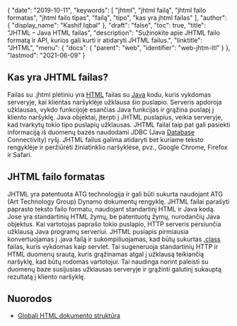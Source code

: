 {
  "date": "2019-10-11",
  "keywords": [
"jhtml",
"jhtml failą",
"jhtml failo formatas",
"jhtml failo tipas",
"failą",
"tipo",
"kas yra jhtml failas"
],
  "author": {
    "display_name": "Kashif Iqbal"
},
  "draft": "false",
  "toc": true,
  "title": "JHTML – Java HTML failas",
  "description": "Sužinokite apie JHTML failo formatą ir API, kurios gali kurti ir atidaryti JHTML failus.",
  "linktitle": "JHTML",
  "menu": {
    "docs": {
      "parent": "web",
      "identifier": "web-jhtm-ltl"
}
},
  "lastmod": "2021-06-09"
}

## Kas yra JHTML failas?

Failas su .jhtml plėtiniu yra [HTML](/web/html/) failas su [Java](/programming/java/) kodu, kuris vykdomas serveryje, kai klientas naršyklėje užklausa šio puslapio. Serveris apdoroja užklausas, vykdo funkcijoje esančias Java funkcijas ir grąžina puslapį į kliento naršyklę. Java objektai, įterpti į JHTML puslapius, veikia serveryje, kad tvarkytų tokio tipo puslapių užklausas. JHTML failai taip pat gali pasiekti informaciją iš duomenų bazės naudodami JDBC (Java [Database](/database/) Connectivity) ryšį. JHTML failus galima atidaryti bet kuriame teksto rengyklėje ir peržiūrėti žiniatinklio naršyklėse, pvz., Google Chrome, Firefox ir Safari.

## JHTML failo formatas

JHTML yra patentuota ATG technologija ir gali būti sukurta naudojant ATG (Art Technology Group) Dynamo dokumentų rengyklę. JHTML failai parašyti paprasto teksto failo formatu, naudojant standartinį HTML ir Java kodą. Jose yra standartinių HTML žymų, be patentuotų žymų, nurodančių Java objektus. Kai vartotojas paprašo tokio puslapio, HTTP serveris persiunčia užklausą Java programų serveriui. JHTML puslapis pirmiausia konvertuojamas į .java failą ir sukompiliuojamas, kad būtų sukurtas [.class](/programming/class/) failas, kuris vykdomas kaip servlet. Tai sugeneruoja standartinių HTTP ir HTML duomenų srautą, kuris grąžinamas atgal į užklausą teikiančią naršyklę, kad būtų rodomas vartotojui. Tai naudinga norint paleisti su duomenų baze susijusias užklausas serveryje ir grąžinti galutinį sukauptą rezultatą į kliento naršyklę.

## Nuorodos

* [Globali HTML dokumento struktūra](https://www.w3.org/TR/html401/struct/global.html#h-7.5.4)


